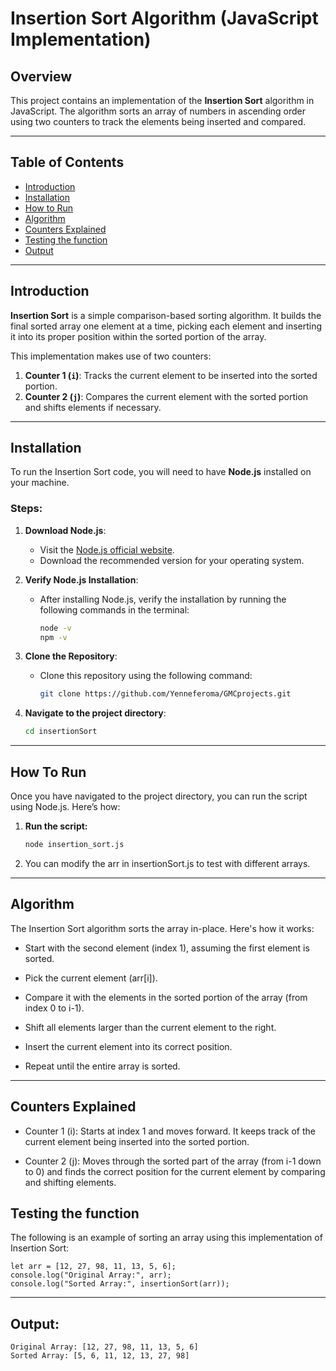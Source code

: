 # Insertion Sort Algorithm (JavaScript Implementation)

## Overview

This project contains an implementation of the **Insertion Sort** algorithm in JavaScript. The algorithm sorts an array of numbers in ascending order using two counters to track the elements being inserted and compared.

---

## Table of Contents

- [Introduction](#introduction)
- [Installation](#installation)
- [How to Run](#how-to-run)
- [Algorithm](#algorithm)
- [Counters Explained](#counters-explained)
- [Testing the function](#testing-the-function)
- [Output](#output)

---

## Introduction

**Insertion Sort** is a simple comparison-based sorting algorithm. It builds the final sorted array one element at a time, picking each element and inserting it into its proper position within the sorted portion of the array.

This implementation makes use of two counters:
1. **Counter 1 (`i`)**: Tracks the current element to be inserted into the sorted portion.
2. **Counter 2 (`j`)**: Compares the current element with the sorted portion and shifts elements if necessary.

---

## Installation

To run the Insertion Sort code, you will need to have **Node.js** installed on your machine.

### Steps:

1. **Download Node.js**:
   - Visit the [Node.js official website](https://nodejs.org/).
   - Download the recommended version for your operating system.

2. **Verify Node.js Installation**:
   - After installing Node.js, verify the installation by running the following commands in the terminal:
     ```bash
     node -v
     npm -v
     ```

3. **Clone the Repository**:
   - Clone this repository using the following command:
     ```bash
     git clone https://github.com/Yenneferoma/GMCprojects.git
     ```

4. **Navigate to the project directory**:
   ```bash
   cd insertionSort
   ```

---

## How To Run

Once you have navigated to the project directory, you can run the script using Node.js. Here’s how:

1. **Run the script:**
    ```bash
    node insertion_sort.js

2. You can modify the arr in insertionSort.js to test with different arrays.

---

## Algorithm

The Insertion Sort algorithm sorts the array in-place. Here's how it works:

- Start with the second element (index 1), assuming the first element is sorted.

- Pick the current element (arr[i]).

- Compare it with the elements in the sorted portion of the array (from index 0 to i-1).

- Shift all elements larger than the current element to the right.

- Insert the current element into its correct position.

- Repeat until the entire array is sorted.

---

## Counters Explained

- Counter 1 (i): Starts at index 1 and moves forward. It keeps track of the current element being inserted into the sorted portion.

- Counter 2 (j): Moves through the sorted part of the array (from i-1 down to 0) and finds the correct position for the current element by comparing and shifting elements.

## Testing the function

The following is an example of sorting an array using this implementation of Insertion Sort:

    let arr = [12, 27, 98, 11, 13, 5, 6];
    console.log("Original Array:", arr);
    console.log("Sorted Array:", insertionSort(arr));

---

## Output:

    Original Array: [12, 27, 98, 11, 13, 5, 6]
    Sorted Array: [5, 6, 11, 12, 13, 27, 98]


